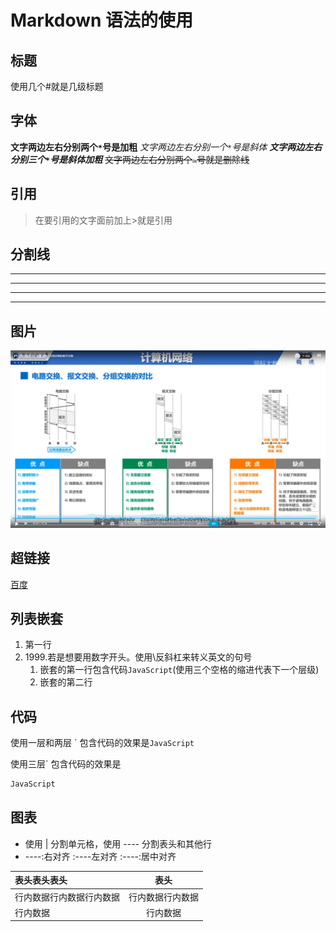 <!--
 * @Author: xujie 1607526161@qq.com
 * @Date: 2022-04-22 13:11:00
 * @LastEditors: xujie 1607526161@qq.com
 * @FilePath: \HTML-CSS-Javascript-\工具类的知识\VScode编辑器的使用\markdown.md
 * @Description: 
-->
# Markdown 语法的使用

## 标题

使用几个#就是几级标题

## 字体

**文字两边左右分别两个`*`号是加粗**
*文字两边左右分别一个`*`号是斜体*
***文字两边左右分别三个`*`号是斜体加粗***
~~文字两边左右分别两个`~`号就是删除线~~

## 引用

> 在要引用的文字面前加上>就是引用

## 分割线

---
----
***
****

## 图片

![图片](./../../HTTP计算机网络/img/00001.png "NETWORK")

## 超链接

[百度](http://www.baidu.com  "百度的链接")


## 列表嵌套

1. 第一行
2. 1999\.若是想要用数字开头。使用\反斜杠来转义英文的句号
   1. 嵌套的第一行包含代码```JavaScript```(使用三个空格的缩进代表下一个层级)
   2. 嵌套的第二行

## 代码

使用一层和两层 \` 包含代码的效果是`JavaScript`

使用三层\` 包含代码的效果是

```js
JavaScript
```

## 图表

* 使用 |  分割单元格，使用 ---- 分割表头和其他行
* ----:右对齐  :----左对齐  :----:居中对齐
  
| 表头表头表头             |       表头       |
| :----------------------- | :--------------: |
| 行内数据行内数据行内数据 | 行内数据行内数据 |
| 行内数据                 |     行内数据     |
